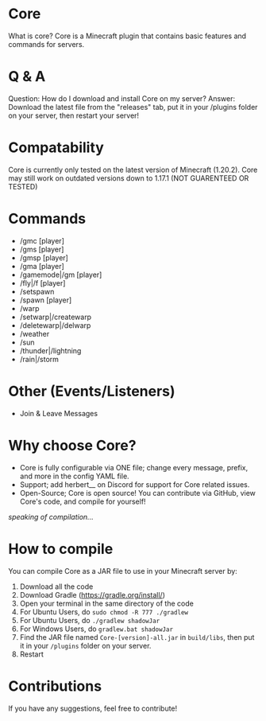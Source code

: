 # Core
What is core?
Core is a Minecraft plugin that contains basic features and commands for servers.

# Q & A
Question: How do I download and install Core on my server?
Answer: Download the latest file from the "releases" tab, put it in your /plugins folder on your server, then restart your server!

# Compatability
Core is currently only tested on the latest version of Minecraft (1.20.2). Core may still work on outdated versions down to 1.17.1 (NOT GUARENTEED OR TESTED)

# Commands
- /gmc [player]
- /gms [player]
- /gmsp [player]
- /gma [player]
- /gamemode|/gm <gamemode> [player]
- /fly|/f [player]
- /setspawn
- /spawn [player]
- /warp <warpname>
- /setwarp|/createwarp <warpName>
- /deletewarp|/delwarp <warpName>
- /weather <weather>
- /sun
- /thunder|/lightning
- /rain|/storm

# Other (Events/Listeners)
- Join & Leave Messages

# Why choose Core?
- Core is fully configurable via ONE file; change every message, prefix, and more in the config YAML file.
- Support; add herbert__ on Discord for support for Core related issues.
- Open-Source; Core is open source! You can contribute via GitHub, view Core's code, and compile for yourself!

*speaking of compilation...*

# How to compile
You can compile Core as a JAR file to use in your Minecraft server by:
1. Download all the code
2. Download Gradle (https://gradle.org/install/)
3. Open your terminal in the same directory of the code
4. For Ubuntu Users, do `sudo chmod -R 777 ./gradlew`
5. For Ubuntu Users, do `./gradlew shadowJar`
6. For Windows Users, do `gradlew.bat shadowJar`
7. Find the JAR file named `Core-[version]-all.jar` in `build/libs`, then put it in your `/plugins` folder on your server.
8. Restart

# Contributions
If you have any suggestions, feel free to contribute!
